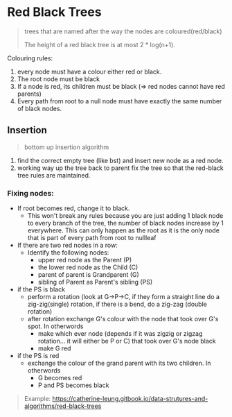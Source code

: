 # Red Black Trees

> trees that are named after the way the nodes are coloured(red/black)
> 
> The height of a red black tree is at most 2 * log(n+1).

Colouring rules:
1. every node must have a colour either red or black.
2. The root node must be black
3. If a node is red, its children must be black (=> red nodes cannot have red parents)
4. Every path from root to a null node must have exactly the same number of black nodes.

## Insertion

>  bottom up insertion algorithm

1. find the correct empty tree (like bst) and insert new node as a red node.
2. working way up the tree back to parent fix the tree so that the red-black tree rules are maintained.

### Fixing nodes:
- If root becomes red, change it to black.
  - This won't break any rules because you are just adding 1 black node to every branch of the tree, the number of black nodes increase by 1 everywhere.  This can only happen as the root as it is the only node that is part of every path from root to nullleaf
- If there are two red nodes in a row:
  - Identify the following nodes:
    - upper red node as the Parent (P)
    - the lower red node as the Child (C)
    - parent of parent is Grandparent (G)
    - sibling of Parent as Parent's sibling (PS)
- if the PS is black
  - perform a rotation (look at G->P->C, if they form a straight line do a zig-zig(single) rotation, if there is a bend, do a zig-zag (double rotation)
  - after rotation exchange G's colour with the node that took over G's spot.  In otherwords
    - make which ever node  (depends if it was zigzig or zigzag rotation... it will either be P or C) that took over G's node black
    - make G red
- if the PS is red
  - exchange the colour of the grand parent with its two children. In otherwords
    - G becomes red
    - P and PS becomes black


> Example: https://catherine-leung.gitbook.io/data-strutures-and-algorithms/red-black-trees




















